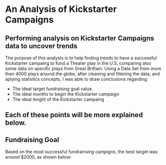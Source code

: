 # An Analysis of Kickstarter Campaigns
Performing analysis on Kickstarter Campaigns data to uncover trends
---
The purpose of this analysis is to help finding trends to have a successful Kickstarter campaing to fund a Theater play in the U.S, comparing also some data on specific plays from Great Brittain.
Using a Data Set from more then 4000 plays around the globe, after cleaning and filtering the data, and aplying statistics concepts, I was able to draw conclusions regarding:
- The ideal target fundraising goal value.
- The ideal months to begin the Kickstarter campaign
- The ideal lenght of the Kickstarter campaing

Each of these points will be more explained below.
---

## Fundraising Goal
Based on the most successful fundrainsing campigns, the best target was around $2000, as shown below:
